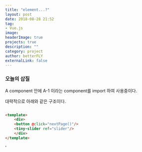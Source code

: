 ```yaml
---
title: "element...?"
layout: post
date: 2018-08-28 21:52
tag: 
- Vue.js
image: 
headerImage: true
projects: true
description: ""
category: project
author: betterFLY
externalLink: false
---
```


### 오늘의 삽질

A component 안에 A-1 이라는 component를 import 하여 사용중이다.

대략적으로 아래와 같은 구조이다.

```html

<template>
    <div>
    <button @click="nextPage()"/>
    <tiny-slider ref="slider"/>
    </div>
</template>

```

'<template>' 는 현재 주 Component이며, '<tiny-sldier>' 라는 외부 Component를 import 한 형태이다.
이 상황에서 tiny-slider의 이벤트를 발생시키기 위해서는  this.$refs.slider.goTo(); 와 같이 실행한다.

실제로 tiny-slider의 goTo 메서드는 슬라이더 내의 페이징처리를 해주는 역할을 한다.

내가 할 일은 이제 저 페이지가 현재 몇페이지인지만 찍어주면되는 아주 간단한 작업이다.

그래서 다음과 같이 구현했다.

```html

<template>
    <div>
    <button @click="nextPage()"/>
    <p> {{currentPage}} / {{totalPage}} </p>
    <tiny-slider ref="slider"/>
    </div>
</template>

<sciprt>
// Vue 선언부
data : {
    currentPage : 1,
    totalPage : ''
}

method : {
    nextPage(){
        if(this.currentPage < this.totalPage){
            this.currentPage += 1;
        }

        this.$refs.slider.goTo();
    }
}

</script>

```

현재 페이지가 전체페이지보다 작을때 페이지의 값을 +1 해주는 아주 단순한 함수이다.

그런데... nextPage() 함수를 호출되며 currentPage의 값이 1씩 계속 증가하지만 tiny-slider의 페이지는 넘어가지 않고 제자리에서 돌기만 한다.
그리고 *currentPage > totalPage* 상태가 되어서야 tiny-slider의 페이징이 이루어 진다.

다시 말해 if문을 통해 this.currentPage 변수에 변화가 일어나지 않을때, 그제서야 화면이 슬라이드된다.

오전에 계속 문제를 해결하지 못했고, 과장님이 담배를 태우러 나가실때 따라나가 여쭤봤다.

늘상 말씀하시듯, '잘해봐... 잘생각해봐...' 라는 짧은 대답과 함께 엘리먼트가 생성이 제대로 됐는지 확인해보라고 하신다.

엘리먼트가 생성이 안됐다...? 버튼 엘리먼트가 생성이 안되었던 것일까

왜 현재의 컴포넌트에서 이벤트가 일어날때 참조된 컴포넌트의 이벤트가 작동되지 않는것일까

이것말고도 오늘은 webpack 빌드시 less파일을 compile하는 이슈도 있었지만 이것 역시 해결하지 못했다.

오늘은 아주 찜찜한 퇴근을 했다.

심지어 키보드에 커피를 쏟아서 고장난 상태이다.

어제부터 계속해서 비가 내리고, 핸드폰에선 비를 조심하라는 재난문자가 폭주한다.

내 마음에도 비가 내리는 적적한 하루다.